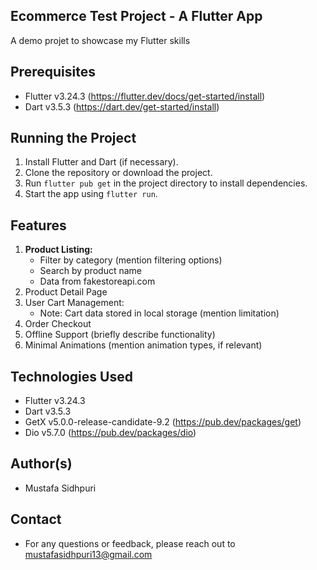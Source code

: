 ## Ecommerce Test Project - A Flutter App

A demo projet to showcase my Flutter skills

## Prerequisites

- Flutter v3.24.3 (https://flutter.dev/docs/get-started/install)
- Dart v3.5.3 (https://dart.dev/get-started/install)

## Running the Project

1. Install Flutter and Dart (if necessary).
2. Clone the repository or download the project.
3. Run `flutter pub get` in the project directory to install dependencies.
4. Start the app using `flutter run`.

## Features

1. **Product Listing:**
   - Filter by category (mention filtering options)
   - Search by product name
   - Data from fakestoreapi.com
2. Product Detail Page
3. User Cart Management:
   - Note: Cart data stored in local storage (mention limitation)
4. Order Checkout
5. Offline Support (briefly describe functionality)
6. Minimal Animations (mention animation types, if relevant)

## Technologies Used

- Flutter v3.24.3
- Dart v3.5.3
- GetX v5.0.0-release-candidate-9.2 (https://pub.dev/packages/get)
- Dio v5.7.0 (https://pub.dev/packages/dio)

## Author(s)

- Mustafa Sidhpuri

## Contact

- For any questions or feedback, please reach out to mustafasidhpuri13@gmail.com
